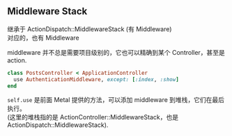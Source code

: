 ## Middleware Stack

继承于 ActionDispatch::MiddlewareStack (有 Middleware)
<br>
对应的，也有 Middleware

middleware 并不总是需要项目级别的，它也可以精确到某个 Controller，甚至是 action.

```ruby
class PostsController < ApplicationController
  use AuthenticationMiddleware, except: [:index, :show]
end
```

`self.use` 是前面 Metal 提供的方法，可以添加 middleware 到堆栈，它们在最后执行。<br>
(这里的堆栈指的是 ActionController::MiddlewareStack，也是 ActionDispatch::MiddlewareStack).
